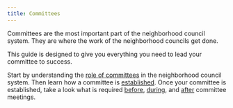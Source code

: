 ```yaml
---
title: Committees
---
```


Committees are the most important part of the neighborhood council system. They
are where the work of the neighborhood councils get done.

This guide is designed to give you everything you need to lead your committee to
success.

Start by understanding the [role of committees](role) in the neighborhood
council system. Then learn how a committee is [established](establish). Once
your committee is established, take a look what is required
[before](before-meetings), [during](during-meetings), and
[after](after-meetings) committee meetings.
